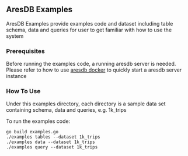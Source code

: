 ## AresDB Examples

AresDB Examples provide examples code and dataset including table schema, data and queries for user to get familiar with how to use the system

### Prerequisites

Before running the examples code, a running aresdb server is needed.
Please refer to how to use [aresdb docker](https://github.com/uber/aresdb/docker/README.md) to quickly start a aresdb server instance

### How To Use

Under this examples directory, each directory is a sample data set containing schema, data and queries, e.g. 1k_trips 

To run the examples code:
```
go build examples.go
./examples tables --dataset 1k_trips
./examples data --dataset 1k_trips
./examples query --dataset 1k_trips
```
